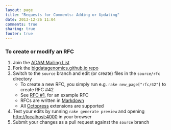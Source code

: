 ```yaml
---
layout: page
title: "Requests for Comments: Adding or Updating"
date: 2013-12-26 11:04
comments: true
sharing: true
footer: true
---
```


### To create or modify an RFC

1. Join the [ADAM Mailing List](/mail)
2. Fork the [bigdatagenomics.github.io repo](https://github.com/bigdatagenomics/bigdatagenomics.github.io)
3. Switch to the `source` branch and edit (or create) files in the `source/rfc` directory
   - To create a new RFC, you simply run e.g. `rake new_page["rfc/42"]` to create RFC #42
   - See [RFC #1](/rfc/1), for an example RFC
   - RFCs are written in [Markdown](http://daringfireball.net/projects/markdown/)
   - All [Octopress](http://octopress.org/docs/) extensions are supported
4. Test your edits by running `rake generate preview` and opening [http://localhost:4000](http://localhost:4000) in your browser
5. Submit your changes as a pull request against the `source` branch

